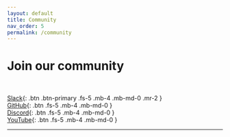 ```yaml
---
layout: default
title: Community
nav_order: 5
permalink: /community
---
```


# Join our community
<br>

[<i class="fab fa-slack fa-3x"></i> Slack](https://join.slack.com/t/custom-git/shared_invite/zt-ss0s481u-5_4W07rXpb_Gycncq_M1eQ){: .btn .btn-primary .fs-5 .mb-4 .mb-md-0 .mr-2 }<br>
[<i class="fab fa-github fa-3x"></i> GitHub](https://github.com/custom-git/custom-git-bash){: .btn .fs-5 .mb-4 .mb-md-0 }<br>
[<i class="fab fa-discord fa-3x"></i> Discord](https://discord.gg/PYYg9gtFtR){: .btn .fs-5 .mb-4 .mb-md-0 }<br>
[<i class="fab fa-youtube fa-3x"></i> YouTube](https://www.youtube.com/channel/UC_pNb_w0nc_mnfBOUtCmhQQ){: .btn .fs-5 .mb-4 .mb-md-0 }

---
